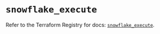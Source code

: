 # `snowflake_execute`

Refer to the Terraform Registry for docs: [`snowflake_execute`](https://registry.terraform.io/providers/snowflake-labs/snowflake/1.0.0/docs/resources/execute).
